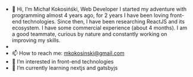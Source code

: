 - 👋 Hi, I’m Michał Kokosińśki, Web Developer
   I started my adventure with programming almost 4 years ago, for 2 years I have been loving front-end technologies. Since then, I have been researching ReactJS and its ecosystem. I have some commercial experience (about 4 months). I am a good teammate, curious by nature and constantly working on improving my skills.
- 
- 📫 How to reach me: mkokosinski@gmail.com
- 👀 I’m interested in front-end technologies
- 🌱 I’m currently learning nextjs and gatsbyjs


<!---
mkokosinski/mkokosinski is a ✨ special ✨ repository because its `README.md` (this file) appears on your GitHub profile.
You can click the Preview link to take a look at your changes.
--->
